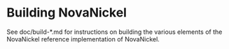 Building NovaNickel
================

See doc/build-*.md for instructions on building the various
elements of the NovaNickel reference implementation of NovaNickel.
